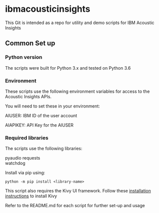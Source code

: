 # ibmacousticinsights

This Git is intended as a repo for utility and demo scripts for IBM Acoustic Insights

## Common Set up

### Python version

The scripts were built for Python 3.x and tested on Python 3.6

### Environment

These scripts use the following environment variables for access to the Acoustic Insights APIs.

You will need to set these in your environment:

AIUSER:  IBM ID of the user account

AIAPIKEY: API Key for the AIUSER

### Required libraries

The scripts use the following libraries:

pyaudio
requests  
watchdog  

Install via pip using:

`python -m pip install <library-name>`

This script also requires the Kivy UI framework.  Follow these [installation instructions](https://kivy.org/docs/installation/installation.html) to install Kivy

Refer to the README.md for each script for further set-up and usage
